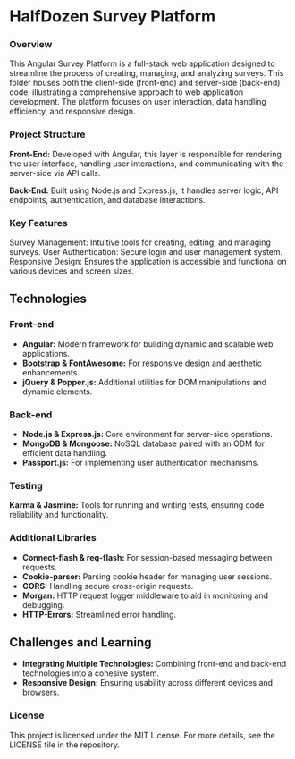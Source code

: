 # HalfDozen Survey Platform

### Overview
This Angular Survey Platform is a full-stack web application designed to streamline the process of creating, managing, and analyzing surveys. This folder houses both the client-side (front-end) and server-side (back-end) code, illustrating a comprehensive approach to web application development. The platform focuses on user interaction, data handling efficiency, and responsive design.

### Project Structure
**Front-End:** Developed with Angular, this layer is responsible for rendering the user interface, handling user interactions, and communicating with the server-side via API calls.

**Back-End:** Built using Node.js and Express.js, it handles server logic, API endpoints, authentication, and database interactions.

### Key Features
Survey Management: Intuitive tools for creating, editing, and managing surveys.
User Authentication: Secure login and user management system.
Responsive Design: Ensures the application is accessible and functional on various devices and screen sizes.

## Technologies 
### Front-end
- **Angular:** Modern framework for building dynamic and scalable web applications.
- **Bootstrap & FontAwesome:** For responsive design and aesthetic enhancements.
- **jQuery & Popper.js:** Additional utilities for DOM manipulations and dynamic elements.
  
### Back-end
- **Node.js & Express.js:** Core environment for server-side operations.
- **MongoDB & Mongoose:** NoSQL database paired with an ODM for efficient data handling.
- **Passport.js:** For implementing user authentication mechanisms.
  
### Testing
**Karma & Jasmine:** Tools for running and writing tests, ensuring code reliability and functionality.

### Additional Libraries
- **Connect-flash & req-flash:** For session-based messaging between requests.
- **Cookie-parser:** Parsing cookie header for managing user sessions.
- **CORS:** Handling secure cross-origin requests.
- **Morgan:** HTTP request logger middleware to aid in monitoring and debugging.
- **HTTP-Errors:** Streamlined error handling.

## Challenges and Learning
- **Integrating Multiple Technologies:** Combining front-end and back-end technologies into a cohesive system.
- **Responsive Design:** Ensuring usability across different devices and browsers.

### License
This project is licensed under the MIT License. For more details, see the LICENSE file in the repository.
